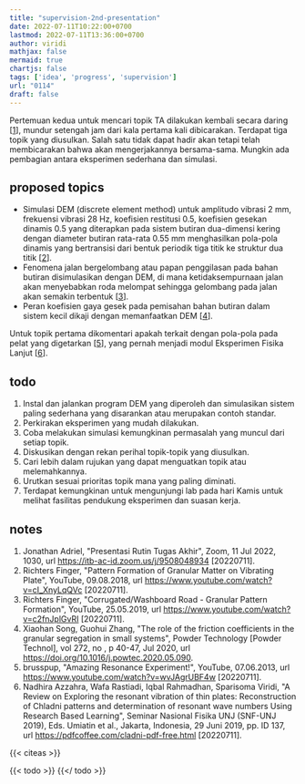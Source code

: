 ```yaml
---
title: "supervision-2nd-presentation"
date: 2022-07-11T10:22:00+0700
lastmod: 2022-07-11T13:36:00+0700
author: viridi
mathjax: false
mermaid: true
chartjs: false
tags: ['idea', 'progress', 'supervision']
url: "0114"
draft: false
---
```

Pertemuan kedua untuk mencari topik TA dilakukan kembali secara daring [[1](#r01)], mundur setengah jam dari kala pertama kali dibicarakan. Terdapat tiga topik yang diusulkan. Salah satu tidak dapat hadir akan tetapi telah membicarakan bahwa akan mengerjakannya bersama-sama. Mungkin ada pembagian antara eksperimen sederhana dan simulasi.


## proposed topics
+ Simulasi DEM (discrete element method) untuk amplitudo vibrasi 2 mm, frekuensi vibrasi 28 Hz, koefisien restitusi 0.5, koefisien gesekan dinamis 0.5 yang diterapkan pada sistem butiran dua-dimensi kering dengan diameter butiran rata-rata 0.55 mm menghasilkan pola-pola dinamis yang bertransisi dari bentuk periodik tiga titik ke struktur dua titik [[2](#r02)].
+ Fenomena jalan bergelombang atau papan penggilasan pada bahan butiran disimulasikan dengan DEM, di mana ketidaksempurnaan jalan akan menyebabkan roda melompat sehingga gelombang pada jalan akan semakin terbentuk [[3](#r03)].
+ Peran koefisien gaya gesek pada pemisahan bahan butiran dalam sistem kecil dikaji dengan memanfaatkan DEM [[4](#r04)].

Untuk topik pertama dikomentari apakah terkait dengan pola-pola pada pelat yang digetarkan [[5](#r05)], yang pernah menjadi modul Eksperimen Fisika Lanjut [[6](#r06)].


## todo
1. Instal dan jalankan program DEM yang diperoleh dan simulasikan sistem paling sederhana yang disarankan atau merupakan contoh standar.
2. Perkirakan eksperimen yang mudah dilakukan.
3. Coba melakukan simulasi kemungkinan permasalah yang muncul dari setiap topik.
4. Diskusikan dengan rekan perihal topik-topik yang diusulkan.
5. Cari lebih dalam rujukan yang dapat menguatkan topik atau melemahkannya.
6. Urutkan sesuai prioritas topik mana yang paling diminati.
7. Terdapat kemungkinan untuk mengunjungi lab pada hari Kamis untuk melihat fasilitas pendukung eksperimen dan suasan kerja.


## notes
1. <a name='r01'></a>Jonathan Adriel, "Presentasi Rutin Tugas Akhir", Zoom, 11 Jul 2022, 1030, url <https://itb-ac-id.zoom.us/j/9508048934> [20220711].
2. <a name='r02'></a>Richters Finger, "Pattern Formation of Granular Matter on Vibrating Plate", YouTube, 09.08.2018, url <https://www.youtube.com/watch?v=cI_XnyLqQVc> [20220711].
3. <a name='r03'></a>Richters Finger, "Corrugated/Washboard Road - Granular Pattern Formation", YouTube, 25.05.2019, url <https://www.youtube.com/watch?v=c2fnJplGvRI> [20220711].
4. <a name='r04'></a>Xiaohan Song, Guohui Zhang, "The role of the friction coefficients in the granular segregation in small systems", Powder Technology [Powder Technol], vol 272, no , p 40-47, Jul 2020, url <https://doi.org/10.1016/j.powtec.2020.05.090>.
5. <a name='r05'></a>brusspup, "Amazing Resonance Experiment!", YouTube, 07.06.2013, url <https://www.youtube.com/watch?v=wvJAgrUBF4w> [20220711].
6. <a name='r06'></a>Nadhira Azzahra, Wafa Rastiadi, Iqbal Rahmadhan, Sparisoma Viridi, "A Review on Exploring the resonant vibration of thin plates: Reconstruction of Chladni patterns and determination of resonant wave numbers Using Research Based Learning", Seminar Nasional Fisika UNJ (SNF-UNJ 2019), Eds. Umiatin et al., Jakarta, Indonesia, 29 Juni 2019, pp. ID 137, url <https://pdfcoffee.com/cladni-pdf-free.html> [20220711].


{{< citeas >}}

{{< todo >}}
{{</ todo >}}